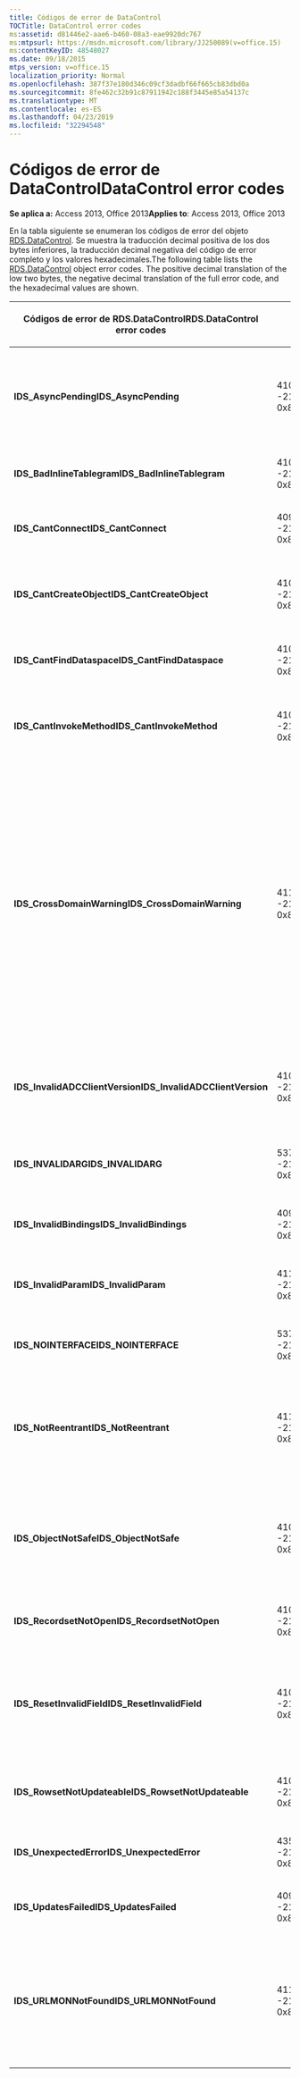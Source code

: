 ```yaml
---
title: Códigos de error de DataControl
TOCTitle: DataControl error codes
ms:assetid: d81446e2-aae6-b460-08a3-eae9920dc767
ms:mtpsurl: https://msdn.microsoft.com/library/JJ250089(v=office.15)
ms:contentKeyID: 48548027
ms.date: 09/18/2015
mtps_version: v=office.15
localization_priority: Normal
ms.openlocfilehash: 387f37e180d346c09cf3dadbf66f665cb83dbd0a
ms.sourcegitcommit: 8fe462c32b91c87911942c188f3445e85a54137c
ms.translationtype: MT
ms.contentlocale: es-ES
ms.lasthandoff: 04/23/2019
ms.locfileid: "32294548"
---
```

# <a name="datacontrol-error-codes"></a><span data-ttu-id="3969f-102">Códigos de error de DataControl</span><span class="sxs-lookup"><span data-stu-id="3969f-102">DataControl error codes</span></span>


<span data-ttu-id="3969f-103">**Se aplica a:** Access 2013, Office 2013</span><span class="sxs-lookup"><span data-stu-id="3969f-103">**Applies to**: Access 2013, Office 2013</span></span>

<span data-ttu-id="3969f-p101">En la tabla siguiente se enumeran los códigos de error del objeto [RDS.DataControl](datacontrol-object-rds.md). Se muestra la traducción decimal positiva de los dos bytes inferiores, la traducción decimal negativa del código de error completo y los valores hexadecimales.</span><span class="sxs-lookup"><span data-stu-id="3969f-p101">The following table lists the [RDS.DataControl](datacontrol-object-rds.md) object error codes. The positive decimal translation of the low two bytes, the negative decimal translation of the full error code, and the hexadecimal values are shown.</span></span>

<table>
<colgroup>
<col style="width: 33%" />
<col style="width: 33%" />
<col style="width: 33%" />
</colgroup>
<thead>
<tr class="header">
<th><p><span data-ttu-id="3969f-106">Códigos de error de RDS.DataControl</span><span class="sxs-lookup"><span data-stu-id="3969f-106">RDS.DataControl error codes</span></span></p></th>
<th><p><span data-ttu-id="3969f-107">Número</span><span class="sxs-lookup"><span data-stu-id="3969f-107">Number</span></span></p></th>
<th><p><span data-ttu-id="3969f-108">Descripción</span><span class="sxs-lookup"><span data-stu-id="3969f-108">Description</span></span></p></th>
</tr>
</thead>
<tbody>
<tr class="odd">
<td><p><span data-ttu-id="3969f-109"><strong>IDS_AsyncPending</strong></span><span class="sxs-lookup"><span data-stu-id="3969f-109"><strong>IDS_AsyncPending</strong></span></span></p></td>
<td><p><span data-ttu-id="3969f-110">4107</span><span class="sxs-lookup"><span data-stu-id="3969f-110">4107</span></span><br />
<span data-ttu-id="3969f-111">-2146824175</span><span class="sxs-lookup"><span data-stu-id="3969f-111">-2146824175</span></span><br />
<span data-ttu-id="3969f-112">0x800A1011</span><span class="sxs-lookup"><span data-stu-id="3969f-112">0x800A1011</span></span></p></td>
<td><p><span data-ttu-id="3969f-113">No se puede efectuar la operación con una operación asíncrona pendiente.</span><span class="sxs-lookup"><span data-stu-id="3969f-113">Operation cannot be performed while async operation is pending.</span></span></p></td>
</tr>
<tr class="even">
<td><p><span data-ttu-id="3969f-114"><strong>IDS_BadInlineTablegram</strong></span><span class="sxs-lookup"><span data-stu-id="3969f-114"><strong>IDS_BadInlineTablegram</strong></span></span></p></td>
<td><p><span data-ttu-id="3969f-115">4105</span><span class="sxs-lookup"><span data-stu-id="3969f-115">4105</span></span><br />
<span data-ttu-id="3969f-116">-2146824183</span><span class="sxs-lookup"><span data-stu-id="3969f-116">-2146824183</span></span><br />
<span data-ttu-id="3969f-117">0x800A1009</span><span class="sxs-lookup"><span data-stu-id="3969f-117">0x800A1009</span></span></p></td>
<td><p><span data-ttu-id="3969f-118">Tablegram en línea no válido.</span><span class="sxs-lookup"><span data-stu-id="3969f-118">Bad inline tablegram.</span></span></p></td>
</tr>
<tr class="odd">
<td><p><span data-ttu-id="3969f-119"><strong>IDS_CantConnect</strong></span><span class="sxs-lookup"><span data-stu-id="3969f-119"><strong>IDS_CantConnect</strong></span></span></p></td>
<td><p><span data-ttu-id="3969f-120">4099</span><span class="sxs-lookup"><span data-stu-id="3969f-120">4099</span></span><br />
<span data-ttu-id="3969f-121">-2146824189</span><span class="sxs-lookup"><span data-stu-id="3969f-121">-2146824189</span></span><br />
<span data-ttu-id="3969f-122">0x800A1003</span><span class="sxs-lookup"><span data-stu-id="3969f-122">0x800A1003</span></span></p></td>
<td><p><span data-ttu-id="3969f-123">No se puede conectar al servidor.</span><span class="sxs-lookup"><span data-stu-id="3969f-123">Cannot connect to server.</span></span></p></td>
</tr>
<tr class="even">
<td><p><span data-ttu-id="3969f-124"><strong>IDS_CantCreateObject</strong></span><span class="sxs-lookup"><span data-stu-id="3969f-124"><strong>IDS_CantCreateObject</strong></span></span></p></td>
<td><p><span data-ttu-id="3969f-125">4100</span><span class="sxs-lookup"><span data-stu-id="3969f-125">4100</span></span><br />
<span data-ttu-id="3969f-126">-2146824188</span><span class="sxs-lookup"><span data-stu-id="3969f-126">-2146824188</span></span><br />
<span data-ttu-id="3969f-127">0x800A1004</span><span class="sxs-lookup"><span data-stu-id="3969f-127">0x800A1004</span></span></p></td>
<td><p><span data-ttu-id="3969f-128">No se puede crear el objeto de negocios.</span><span class="sxs-lookup"><span data-stu-id="3969f-128">Business object cannot be created.</span></span></p></td>
</tr>
<tr class="odd">
<td><p><span data-ttu-id="3969f-129"><strong>IDS_CantFindDataspace</strong></span><span class="sxs-lookup"><span data-stu-id="3969f-129"><strong>IDS_CantFindDataspace</strong></span></span></p></td>
<td><p><span data-ttu-id="3969f-130">4102</span><span class="sxs-lookup"><span data-stu-id="3969f-130">4102</span></span><br />
<span data-ttu-id="3969f-131">-2146824186</span><span class="sxs-lookup"><span data-stu-id="3969f-131">-2146824186</span></span><br />
<span data-ttu-id="3969f-132">0x800A1006</span><span class="sxs-lookup"><span data-stu-id="3969f-132">0x800A1006</span></span></p></td>
<td><p><span data-ttu-id="3969f-133">La propiedad Dataspace no es válida.</span><span class="sxs-lookup"><span data-stu-id="3969f-133">Dataspace property is not valid.</span></span></p></td>
</tr>
<tr class="even">
<td><p><span data-ttu-id="3969f-134"><strong>IDS_CantInvokeMethod</strong></span><span class="sxs-lookup"><span data-stu-id="3969f-134"><strong>IDS_CantInvokeMethod</strong></span></span></p></td>
<td><p><span data-ttu-id="3969f-135">4101</span><span class="sxs-lookup"><span data-stu-id="3969f-135">4101</span></span><br />
<span data-ttu-id="3969f-136">-2146824187</span><span class="sxs-lookup"><span data-stu-id="3969f-136">-2146824187</span></span><br />
<span data-ttu-id="3969f-137">0x800A1005</span><span class="sxs-lookup"><span data-stu-id="3969f-137">0x800A1005</span></span></p></td>
<td><p><span data-ttu-id="3969f-138">No se puede invocar el método en el objeto de negocios.</span><span class="sxs-lookup"><span data-stu-id="3969f-138">Method cannot be invoked on business object.</span></span></p></td>
</tr>
<tr class="odd">
<td><p><span data-ttu-id="3969f-139"><strong>IDS_CrossDomainWarning</strong></span><span class="sxs-lookup"><span data-stu-id="3969f-139"><strong>IDS_CrossDomainWarning</strong></span></span></p></td>
<td><p><span data-ttu-id="3969f-140">4112</span><span class="sxs-lookup"><span data-stu-id="3969f-140">4112</span></span><br />
<span data-ttu-id="3969f-141">-2146824170</span><span class="sxs-lookup"><span data-stu-id="3969f-141">-2146824170</span></span><br />
<span data-ttu-id="3969f-142">0x800A1016</span><span class="sxs-lookup"><span data-stu-id="3969f-142">0x800A1016</span></span></p></td>
<td><p><span data-ttu-id="3969f-143">Esta página tiene acceso a datos en otro dominio.</span><span class="sxs-lookup"><span data-stu-id="3969f-143">This page accesses data on another domain.</span></span> <span data-ttu-id="3969f-144">¿Desea continuar?</span><span class="sxs-lookup"><span data-stu-id="3969f-144">Do you want to allow this?</span></span> <span data-ttu-id="3969f-145">Para evitar este mensaje en Internet Explorer, puede Agregar un sitio web seguro a la zona de sitios de confianza en la ficha <strong>seguridad</strong> del cuadro de diálogo <strong>Opciones de Internet</strong> .</span><span class="sxs-lookup"><span data-stu-id="3969f-145">To avoid this message in Internet Explorer, you can add a secure website to your Trusted Sites zone on the <strong>Security</strong> tab of the <strong>Internet Options</strong> dialog box.</span></span></p></td>
</tr>
<tr class="even">
<td><p><span data-ttu-id="3969f-146"><strong>IDS_InvalidADCClientVersion</strong></span><span class="sxs-lookup"><span data-stu-id="3969f-146"><strong>IDS_InvalidADCClientVersion</strong></span></span></p></td>
<td><p><span data-ttu-id="3969f-147">4106</span><span class="sxs-lookup"><span data-stu-id="3969f-147">4106</span></span><br />
<span data-ttu-id="3969f-148">-2146824176</span><span class="sxs-lookup"><span data-stu-id="3969f-148">-2146824176</span></span><br />
<span data-ttu-id="3969f-149">0x800A1010</span><span class="sxs-lookup"><span data-stu-id="3969f-149">0x800A1010</span></span></p></td>
<td><p><span data-ttu-id="3969f-150">Versión de cliente de RDS no válida: el cliente es más reciente que el servidor.</span><span class="sxs-lookup"><span data-stu-id="3969f-150">Invalid RDS Client Version — Client is newer than server.</span></span></p></td>
</tr>
<tr class="odd">
<td><p><span data-ttu-id="3969f-151"><strong>IDS_INVALIDARG</strong></span><span class="sxs-lookup"><span data-stu-id="3969f-151"><strong>IDS_INVALIDARG</strong></span></span></p></td>
<td><p><span data-ttu-id="3969f-152">5376</span><span class="sxs-lookup"><span data-stu-id="3969f-152">5376</span></span><br />
<span data-ttu-id="3969f-153">-2147019520</span><span class="sxs-lookup"><span data-stu-id="3969f-153">-2147019520</span></span><br />
<span data-ttu-id="3969f-154">0x80071500</span><span class="sxs-lookup"><span data-stu-id="3969f-154">0x80071500</span></span></p></td>
<td><p><span data-ttu-id="3969f-155">Uno o más argumentos no son válidos.</span><span class="sxs-lookup"><span data-stu-id="3969f-155">One or more arguments are invalid.</span></span></p></td>
</tr>
<tr class="even">
<td><p><span data-ttu-id="3969f-156"><strong>IDS_InvalidBindings</strong></span><span class="sxs-lookup"><span data-stu-id="3969f-156"><strong>IDS_InvalidBindings</strong></span></span></p></td>
<td><p><span data-ttu-id="3969f-157">4097</span><span class="sxs-lookup"><span data-stu-id="3969f-157">4097</span></span><br />
<span data-ttu-id="3969f-158">-2146824191</span><span class="sxs-lookup"><span data-stu-id="3969f-158">-2146824191</span></span><br />
<span data-ttu-id="3969f-159">0x800A1001</span><span class="sxs-lookup"><span data-stu-id="3969f-159">0x800A1001</span></span></p></td>
<td><p><span data-ttu-id="3969f-160">Error en la propiedad de enlaces.</span><span class="sxs-lookup"><span data-stu-id="3969f-160">Error in bindings property.</span></span></p></td>
</tr>
<tr class="odd">
<td><p><span data-ttu-id="3969f-161"><strong>IDS_InvalidParam</strong></span><span class="sxs-lookup"><span data-stu-id="3969f-161"><strong>IDS_InvalidParam</strong></span></span></p></td>
<td><p><span data-ttu-id="3969f-162">4110</span><span class="sxs-lookup"><span data-stu-id="3969f-162">4110</span></span><br />
<span data-ttu-id="3969f-163">-2146824172</span><span class="sxs-lookup"><span data-stu-id="3969f-163">-2146824172</span></span><br />
<span data-ttu-id="3969f-164">0x800A1014</span><span class="sxs-lookup"><span data-stu-id="3969f-164">0x800A1014</span></span></p></td>
<td><p><span data-ttu-id="3969f-165">Uno o más argumentos no son válidos.</span><span class="sxs-lookup"><span data-stu-id="3969f-165">One or more arguments are invalid.</span></span></p></td>
</tr>
<tr class="even">
<td><p><span data-ttu-id="3969f-166"><strong>IDS_NOINTERFACE</strong></span><span class="sxs-lookup"><span data-stu-id="3969f-166"><strong>IDS_NOINTERFACE</strong></span></span></p></td>
<td><p><span data-ttu-id="3969f-167">5377</span><span class="sxs-lookup"><span data-stu-id="3969f-167">5377</span></span><br />
<span data-ttu-id="3969f-168">-2147019519</span><span class="sxs-lookup"><span data-stu-id="3969f-168">-2147019519</span></span><br />
<span data-ttu-id="3969f-169">0x80071501</span><span class="sxs-lookup"><span data-stu-id="3969f-169">0x80071501</span></span></p></td>
<td><p><span data-ttu-id="3969f-170">Interfaz no compatible.</span><span class="sxs-lookup"><span data-stu-id="3969f-170">No such interface is supported.</span></span></p></td>
</tr>
<tr class="odd">
<td><p><span data-ttu-id="3969f-171"><strong>IDS_NotReentrant</strong></span><span class="sxs-lookup"><span data-stu-id="3969f-171"><strong>IDS_NotReentrant</strong></span></span></p></td>
<td><p><span data-ttu-id="3969f-172">4111</span><span class="sxs-lookup"><span data-stu-id="3969f-172">4111</span></span><br />
<span data-ttu-id="3969f-173">-2146824171</span><span class="sxs-lookup"><span data-stu-id="3969f-173">-2146824171</span></span><br />
<span data-ttu-id="3969f-174">0x800A1015</span><span class="sxs-lookup"><span data-stu-id="3969f-174">0x800A1015</span></span></p></td>
<td><p><span data-ttu-id="3969f-175">La petición no se puede ejecutar mientras el controlador de eventos esté procesando.</span><span class="sxs-lookup"><span data-stu-id="3969f-175">Request cannot be executed while the event handler is still processing.</span></span></p></td>
</tr>
<tr class="even">
<td><p><span data-ttu-id="3969f-176"><strong>IDS_ObjectNotSafe</strong></span><span class="sxs-lookup"><span data-stu-id="3969f-176"><strong>IDS_ObjectNotSafe</strong></span></span></p></td>
<td><p><span data-ttu-id="3969f-177">4103</span><span class="sxs-lookup"><span data-stu-id="3969f-177">4103</span></span><br />
<span data-ttu-id="3969f-178">-2146824185</span><span class="sxs-lookup"><span data-stu-id="3969f-178">-2146824185</span></span><br />
<span data-ttu-id="3969f-179">0x800A1007</span><span class="sxs-lookup"><span data-stu-id="3969f-179">0x800A1007</span></span></p></td>
<td><p><span data-ttu-id="3969f-180">La configuración de seguridad de este equipo prohíbe la creación de objetos de negocio.</span><span class="sxs-lookup"><span data-stu-id="3969f-180">Safety settings on this computer prohibit creation of business object.</span></span></p></td>
</tr>
<tr class="odd">
<td><p><span data-ttu-id="3969f-181"><strong>IDS_RecordsetNotOpen</strong></span><span class="sxs-lookup"><span data-stu-id="3969f-181"><strong>IDS_RecordsetNotOpen</strong></span></span></p></td>
<td><p><span data-ttu-id="3969f-182">4109</span><span class="sxs-lookup"><span data-stu-id="3969f-182">4109</span></span><br />
<span data-ttu-id="3969f-183">-2146824173</span><span class="sxs-lookup"><span data-stu-id="3969f-183">-2146824173</span></span><br />
<span data-ttu-id="3969f-184">0x800A1013</span><span class="sxs-lookup"><span data-stu-id="3969f-184">0x800A1013</span></span></p></td>
<td><p><span data-ttu-id="3969f-185"><strong>Recordset</strong> no abierto.</span><span class="sxs-lookup"><span data-stu-id="3969f-185"><strong>Recordset</strong> is not open.</span></span></p></td>
</tr>
<tr class="even">
<td><p><span data-ttu-id="3969f-186"><strong>IDS_ResetInvalidField</strong></span><span class="sxs-lookup"><span data-stu-id="3969f-186"><strong>IDS_ResetInvalidField</strong></span></span></p></td>
<td><p><span data-ttu-id="3969f-187">4108</span><span class="sxs-lookup"><span data-stu-id="3969f-187">4108</span></span><br />
<span data-ttu-id="3969f-188">-2146824174</span><span class="sxs-lookup"><span data-stu-id="3969f-188">-2146824174</span></span><br />
<span data-ttu-id="3969f-189">0x800A1012</span><span class="sxs-lookup"><span data-stu-id="3969f-189">0x800A1012</span></span></p></td>
<td><p><span data-ttu-id="3969f-190">La columna especificada en <strong>SortColumn</strong> o <strong>FilterColumn</strong> no existe.</span><span class="sxs-lookup"><span data-stu-id="3969f-190">Column specified in <strong>SortColumn</strong> or <strong>FilterColumn</strong> does not exist.</span></span></p></td>
</tr>
<tr class="odd">
<td><p><span data-ttu-id="3969f-191"><strong>IDS_RowsetNotUpdateable</strong></span><span class="sxs-lookup"><span data-stu-id="3969f-191"><strong>IDS_RowsetNotUpdateable</strong></span></span></p></td>
<td><p><span data-ttu-id="3969f-192">4104</span><span class="sxs-lookup"><span data-stu-id="3969f-192">4104</span></span><br />
<span data-ttu-id="3969f-193">-2146824184</span><span class="sxs-lookup"><span data-stu-id="3969f-193">-2146824184</span></span><br />
<span data-ttu-id="3969f-194">0x800A1008</span><span class="sxs-lookup"><span data-stu-id="3969f-194">0x800A1008</span></span></p></td>
<td><p><span data-ttu-id="3969f-195">No se puede actualizar el conjunto de filas.</span><span class="sxs-lookup"><span data-stu-id="3969f-195">Rowset not updateable.</span></span></p></td>
</tr>
<tr class="even">
<td><p><span data-ttu-id="3969f-196"><strong>IDS_UnexpectedError</strong></span><span class="sxs-lookup"><span data-stu-id="3969f-196"><strong>IDS_UnexpectedError</strong></span></span></p></td>
<td><p><span data-ttu-id="3969f-197">4351</span><span class="sxs-lookup"><span data-stu-id="3969f-197">4351</span></span><br />
<span data-ttu-id="3969f-198">-2146823937</span><span class="sxs-lookup"><span data-stu-id="3969f-198">-2146823937</span></span><br />
<span data-ttu-id="3969f-199">0x800A10FF</span><span class="sxs-lookup"><span data-stu-id="3969f-199">0x800A10FF</span></span></p></td>
<td><p><span data-ttu-id="3969f-200">Error inesperado.</span><span class="sxs-lookup"><span data-stu-id="3969f-200">Unexpected error.</span></span></p></td>
</tr>
<tr class="odd">
<td><p><span data-ttu-id="3969f-201"><strong>IDS_UpdatesFailed</strong></span><span class="sxs-lookup"><span data-stu-id="3969f-201"><strong>IDS_UpdatesFailed</strong></span></span></p></td>
<td><p><span data-ttu-id="3969f-202">4098</span><span class="sxs-lookup"><span data-stu-id="3969f-202">4098</span></span><br />
<span data-ttu-id="3969f-203">-2146824190</span><span class="sxs-lookup"><span data-stu-id="3969f-203">-2146824190</span></span><br />
<span data-ttu-id="3969f-204">0x800A1002</span><span class="sxs-lookup"><span data-stu-id="3969f-204">0x800A1002</span></span></p></td>
<td><p><span data-ttu-id="3969f-205">No se puede actualizar la base de datos.</span><span class="sxs-lookup"><span data-stu-id="3969f-205">Unable to update database.</span></span></p></td>
</tr>
<tr class="even">
<td><p><span data-ttu-id="3969f-206"><strong>IDS_URLMONNotFound</strong></span><span class="sxs-lookup"><span data-stu-id="3969f-206"><strong>IDS_URLMONNotFound</strong></span></span></p></td>
<td><p><span data-ttu-id="3969f-207">4119</span><span class="sxs-lookup"><span data-stu-id="3969f-207">4119</span></span><br />
<span data-ttu-id="3969f-208">-2146824169</span><span class="sxs-lookup"><span data-stu-id="3969f-208">-2146824169</span></span><br />
<span data-ttu-id="3969f-209">0x800A1017</span><span class="sxs-lookup"><span data-stu-id="3969f-209">0x800A1017</span></span></p></td>
<td><p><span data-ttu-id="3969f-210">La propiedad <strong>URL</strong> de DataControl necesita el archivo del sistema Urlmon.dll, pero no se puede encontrar.</span><span class="sxs-lookup"><span data-stu-id="3969f-210">DataControl <strong>URL</strong> property requires the system file Urlmon.dll, which cannot be found.</span></span></p></td>
</tr>
</tbody>
</table>

